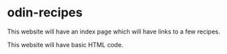 # odin-recipes

This website will have an index page which will have links to a few recipes.

This website will have basic HTML code.
